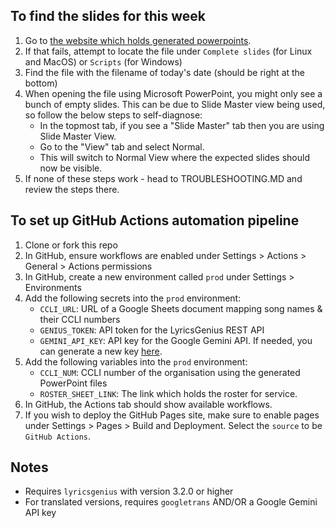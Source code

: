 ## To find the slides for this week
1. Go to [the website which holds generated powerpoints](https://pangwuu.github.io/smallPowerpointMaker/).
2. If that fails, attempt to locate the file under `Complete slides` (for Linux and MacOS) or `Scripts` (for Windows)
3. Find the file with the filename of today's date (should be right at the bottom)
4. When opening the file using Microsoft PowerPoint, you might only see a bunch of empty slides. This can be due to Slide Master view being used, so follow the below steps to self-diagnose:
   - In the topmost tab, if you see a "Slide Master" tab then you are using Slide Master View.
   - Go to the "View" tab and select Normal.
   - This will switch to Normal View where the expected slides should now be visible.
5. If none of these steps work - head to TROUBLESHOOTING.MD and review the steps there.

## To set up GitHub Actions automation pipeline
1. Clone or fork this repo
2. In GitHub, ensure workflows are enabled under Settings > Actions > General > Actions permissions
2. In GitHub, create a new environment called `prod` under Settings > Environments
3. Add the following secrets into the `prod` environment:
   - `CCLI_URL`: URL of a Google Sheets document mapping song names & their CCLI numbers
   - `GENIUS_TOKEN`: API token for the LyricsGenius REST API
   - `GEMINI_API_KEY`: API key for the Google Gemini API. If needed, you can generate a new key [here](https://aistudio.google.com/api-keys).
4. Add the following variables into the `prod` environment:
   - `CCLI_NUM`: CCLI number of the organisation using the generated PowerPoint files
   - `ROSTER_SHEET_LINK`: The link which holds the roster for service. 
5. In GitHub, the Actions tab should show available workflows.
6. If you wish to deploy the GitHub Pages site, make sure to enable pages under Settings > Pages > Build and Deployment. Select the `source` to be `GitHub Actions`.

## Notes
- Requires `lyricsgenius` with version 3.2.0 or higher
- For translated versions, requires `googletrans` AND/OR a Google Gemini API key